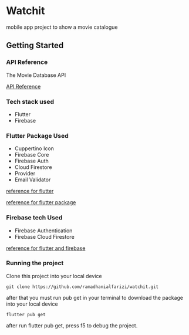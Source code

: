 # Watchit

mobile app project to show a movie catalogue 

## Getting Started

### API Reference

The Movie Database API

[API Reference](https://developers.themoviedb.org/3/getting-started/introduction)

### Tech stack used

- Flutter
- Firebase

### Flutter Package Used

- Cuppertino Icon
- Firebase Core
- Firebase Auth
- Cloud Firestore
- Provider
- Email Validator

[reference for flutter](https://docs.flutter.dev/) 

[reference for flutter package](https://pub.dev/)


### Firebase tech Used

- Firebase Authentication
- Firebase Cloud Firestore

[reference for flutter and firebase](https://firebase.flutter.dev/docs/overview/)


### Running the project

Clone this project into your local device

```
git clone https://github.com/ramadhanialfarizi/watchit.git
```

after that you must run pub get in your terminal to download the package into your local device

```
flutter pub get
```

after run flutter pub get, press f5 to debug the project.
